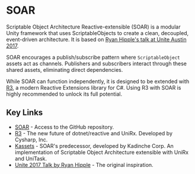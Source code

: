 # SOAR

Scriptable Object Architecture Reactive-extensible (SOAR) is a modular Unity framework that uses ScriptableObjects to create a clean, decoupled, event-driven architecture. It is based on [Ryan Hipple's talk at Unite Austin 2017](https://youtu.be/raQ3iHhE_Kk).

SOAR encourages a publish/subscribe pattern where `ScriptableObject` assets act as channels. Publishers and subscribers interact through these shared assets, eliminating direct dependencies.

While SOAR can function independently, it is designed to be extended with [R3](https://github.com/Cysharp/R3), a modern Reactive Extensions library for C#. Using R3 with SOAR is highly recommended to unlock its full potential.

## Key Links

- [SOAR] - Access to the GitHub repository.
- [R3] - The new future of dotnet/reactive and UniRx. Developed by Cysharp, Inc.
- [Kassets] - SOAR's predecessor, developed by Kadinche Corp. An implementation of Scriptable Object Architecture extensible with UniRx and UniTask.
- [Unite 2017 Talk by Ryan Hipple](https://youtu.be/raQ3iHhE_Kk) - The original inspiration.

[SOAR]: https://github.com/ripandy/SOAR
[R3]: https://github.com/Cysharp/R3
[Kassets]: https://github.com/kadinche/Kassets
[ScriptableObject]: https://docs.unity3d.com/Manual/class-ScriptableObject.html
